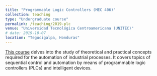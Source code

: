 ```yaml
---
title: "Programmable Logic Controllers (MEC 406)"
collection: teaching
type: "Undergraduate course"
permalink: /teaching/2019-plc
venue: "Universidad Tecnológica Centroamericana (UNITEC)"
# date: 2019-10-07
location: "Tegucigalpa, Honduras"
---
```


[This course](https://www.unitec.edu/estudios/pregrado/mecatronica) delves into the study of theoretical and practical concepts required for the automation of industrial processes. It covers topics of sequential control and automation by means of programmable logic controllers (PLCs) and intelligent devices.


